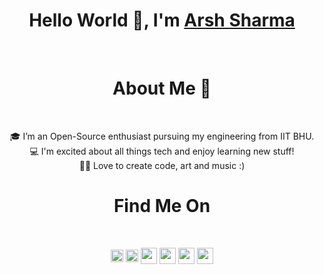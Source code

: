 <h1 align='center'>Hello World 👋, I'm <a href="https://arshsharma.netlify.app/">Arsh Sharma</a></h1></br>

<h1 align='center'>About Me 🚀</h1></br>
<p align="center">
🎓 I’m an Open-Source enthusiast pursuing my engineering from IIT BHU. </br>
💻 I'm excited about all things tech and enjoy learning new stuff! </br>
✌🏼 Love to create code, art and music :) </br>
</p>

<h1 align='center'>Find Me On</h1></br>
<p align="center">
<a href="https://twitter.com/RinkiyaKeDad" target="blank"><img align="center" src="https://cdn.jsdelivr.net/npm/simple-icons@3.0.1/icons/twitter.svg" alt="sachin10101998" height="20" width="20" /></a>
<a href="https://www.linkedin.com/in/arsh4/" target="blank"><img align="center" src="https://cdn.jsdelivr.net/npm/simple-icons@3.0.1/icons/linkedin.svg" alt="sachin10101998" height="20" width="20" /></a>
<a href="mailto:arshsharma461@gmail.com"><img align="center" width="26px" src="https://cdn.jsdelivr.net/npm/simple-icons@v3/icons/gmail.svg" /></a>
<a href="https://www.instagram.com/rinkiya.ke.dad/"><img align="center" width="26px" src="https://cdn.jsdelivr.net/npm/simple-icons@3.12.2/icons/instagram.svg" /></a>
<a href="https://medium.com/@rinkiyakedad"><img align="center" width="26px" src="https://cdn.jsdelivr.net/npm/simple-icons@3.12.2/icons/medium.svg" /></a>
<a href="https://dev.to/rinkiyakedad"><img align="center" width="26px" src="https://cdn.jsdelivr.net/npm/simple-icons@3.12.2/icons/dev-dot-to.svg" /></a>
</p>

